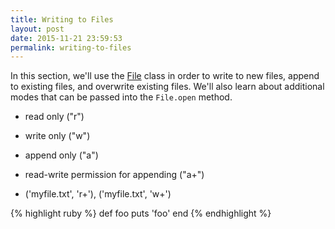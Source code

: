 ```yaml
---
title: Writing to Files
layout: post
date: 2015-11-21 23:59:53
permalink: writing-to-files
---
```


In this section, we'll use the [File](http://ruby-doc.org/core-2.2.0/File.html) class in order to write to new files, append to existing files, and overwrite existing files. We'll also learn about additional modes that can be passed into the `File.open` method. 

* read only ("r")
* write only ("w")
* append only ("a")
* read-write permission for appending ("a+")

* ('myfile.txt', 'r+'), ('myfile.txt', 'w+')

{% highlight ruby %}
def foo
  puts 'foo'
end
{% endhighlight %}
